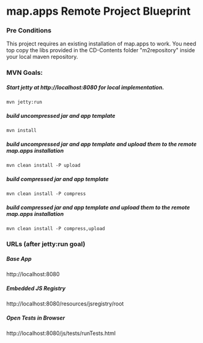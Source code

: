 # map.apps Remote Project Blueprint

### Pre Conditions
This project requires an existing installation of map.apps to work. You need top copy the libs provided in the CD-Contents folder "m2repository" inside your local maven repository.

### MVN Goals:

##### Start jetty at http://localhost:8080 for local implementation.
`mvn jetty:run`

##### build uncompressed jar and app template
`mvn install`

##### build uncompressed jar and app template and upload them to the remote map.apps installation
`mvn clean install -P upload`

##### build compressed jar and app template
`mvn clean install -P compress`

##### build compressed jar and app template and upload them to the remote map.apps installation
`mvn clean install -P compress,upload`

### URLs (after jetty:run goal)

##### Base App
http://localhost:8080

##### Embedded JS Registry
http://localhost:8080/resources/jsregistry/root

##### Open Tests in Browser
http://localhost:8080/js/tests/runTests.html
